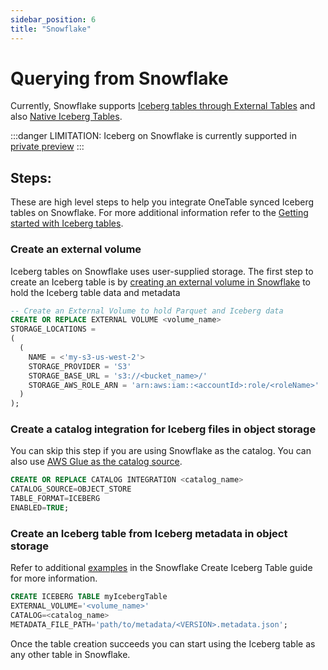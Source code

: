 ```yaml
---
sidebar_position: 6
title: "Snowflake"
---
```


# Querying from Snowflake

Currently, Snowflake supports [Iceberg tables through External Tables](https://www.snowflake.com/blog/expanding-the-data-cloud-with-apache-iceberg/)
and also [Native Iceberg Tables](https://www.snowflake.com/blog/iceberg-tables-powering-open-standards-with-snowflake-innovations/).

:::danger LIMITATION:
Iceberg on Snowflake is currently supported in
[private preview](https://www.snowflake.com/guides/what-are-apache-iceberg-tables/#:~:text=Apache%20Iceberg%20is%20currently%20supported,with%20customer%2Dmanaged%20cloud%20storage)
:::

## Steps:
These are high level steps to help you integrate OneTable synced Iceberg tables on Snowflake. For more additional information
refer to the [Getting started with Iceberg tables](https://docs.snowflake.com/LIMITEDACCESS/iceberg-2023/tables-iceberg-getting-started).

### Create an external volume
Iceberg tables on Snowflake uses user-supplied storage. The first step to create an Iceberg table is by [creating an
external volume in Snowflake](https://docs.snowflake.com/LIMITEDACCESS/iceberg-2023/tables-external-volume-s3#step-4-creating-an-external-volume-in-snowflake)
to hold the Iceberg table data and metadata

```sql md title="sql"
-- Create an External Volume to hold Parquet and Iceberg data
CREATE OR REPLACE EXTERNAL VOLUME <volume_name>
STORAGE_LOCATIONS = 
(
  (
    NAME = <'my-s3-us-west-2'>
    STORAGE_PROVIDER = 'S3'
    STORAGE_BASE_URL = 's3://<bucket_name>/'
    STORAGE_AWS_ROLE_ARN = 'arn:aws:iam::<accountId>:role/<roleName>'
  )
);
```

### Create a catalog integration for Iceberg files in object storage
You can skip this step if you are using Snowflake as the catalog. 
You can also use [AWS Glue as the catalog source](https://docs.snowflake.com/LIMITEDACCESS/iceberg-2023/create-catalog-integration#examples).

```sql md title="sql"
CREATE OR REPLACE CATALOG INTEGRATION <catalog_name>
CATALOG_SOURCE=OBJECT_STORE
TABLE_FORMAT=ICEBERG
ENABLED=TRUE;
```

### Create an Iceberg table from Iceberg metadata in object storage
Refer to additional [examples](https://docs.snowflake.com/LIMITEDACCESS/iceberg-2023/create-iceberg-table#examples) 
in the Snowflake Create Iceberg Table guide for more information.

```sql md title="sql"
CREATE ICEBERG TABLE myIcebergTable
EXTERNAL_VOLUME='<volume_name>'
CATALOG=<catalog_name>
METADATA_FILE_PATH='path/to/metadata/<VERSION>.metadata.json';
```

Once the table creation succeeds you can start using the Iceberg table as any other table in Snowflake.